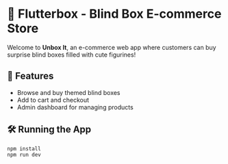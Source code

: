 # 🎁 Flutterbox - Blind Box E-commerce Store

Welcome to **Unbox It**, an e-commerce web app where customers can buy surprise blind boxes filled with cute figurines!

## 🚀 Features

- Browse and buy themed blind boxes
- Add to cart and checkout
- Admin dashboard for managing products

## 🛠️ Running the App

```bash
npm install
npm run dev
```

